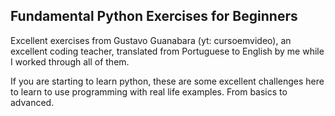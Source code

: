 ## Fundamental Python Exercises for Beginners
Excellent exercises from Gustavo Guanabara (yt: cursoemvideo), an excellent coding teacher, translated from Portuguese to English by me while I worked through all of them. 

If you are starting to learn python, these are some excellent challenges here to learn to use programming with real life examples.
From basics to advanced.
